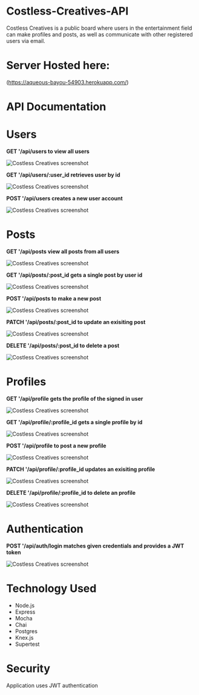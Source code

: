 # **Costless-Creatives-API**

Costless Creatives is a public board where users in the entertainment field can make profiles and posts, as well as communicate with other registered users via email. 

# Server Hosted here:

(https://aqueous-bayou-54903.herokuapp.com/)

# API Documentation

# Users

**GET '/api/users to view all users**

![Costless Creatives screenshot](/src/images/getallusers.png)

**GET '/api/users/:user_id retrieves user by id**

![Costless Creatives screenshot](/src/images/getuserbyid.png)

**POST '/api/users creates a new user account**

![Costless Creatives screenshot](/src/images/postnewuser.png)

# Posts

**GET '/api/posts view all posts from all users**

![Costless Creatives screenshot](/src/images/getposts.png)

**GET '/api/posts/:post_id gets a single post by user id**

![Costless Creatives screenshot](/src/images/getpostsbyid.png)

**POST '/api/posts to make a new post**

![Costless Creatives screenshot](/src/images/newpost.png)

**PATCH '/api/posts/:post_id to update an exisiting post**

![Costless Creatives screenshot](/src/images/updatepost.png)

**DELETE '/api/posts/:post_id to delete a post**

![Costless Creatives screenshot](/src/images/deletepost.png)

# Profiles

**GET '/api/profile gets the profile of the signed in user**

![Costless Creatives screenshot](/src/images/getprofilebyuser.png)

**GET '/api/profile/:profile_id gets a single profile by id**

![Costless Creatives screenshot](/src/images/getprofilebyid.png)

**POST '/api/profile to post a new profile**

![Costless Creatives screenshot](/src/images/postprofile.png)

**PATCH '/api/profile/:profile_id updates an exisiting profile**

![Costless Creatives screenshot](/src/images/patchprofile.png)

**DELETE '/api/profile/:profile_id to delete an profile**

![Costless Creatives screenshot](/src/images/deleteprofile.png)

# Authentication

**POST '/api/auth/login matches given credentials and provides a JWT token**

![Costless Creatives screenshot](/src/images/postauthlogin.png)


# Technology Used 

* Node.js
* Express
* Mocha
* Chai
* Postgres
* Knex.js
* Supertest

# Security 

Application uses JWT authentication